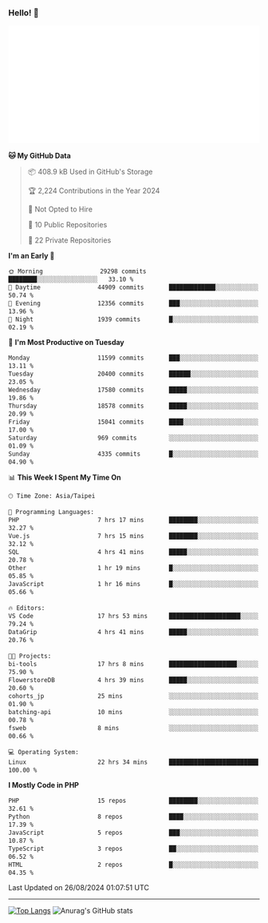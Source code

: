 ### Hello! 👋

![Metrics](/metrics.classic.svg)

<!--START_SECTION:waka-->
**🐱 My GitHub Data** 

> 📦 408.9 kB Used in GitHub's Storage 
 > 
> 🏆 2,224 Contributions in the Year 2024
 > 
> 🚫 Not Opted to Hire
 > 
> 📜 10 Public Repositories 
 > 
> 🔑 22 Private Repositories 
 > 
**I'm an Early 🐤** 

```text
🌞 Morning                29298 commits       ████████░░░░░░░░░░░░░░░░░   33.10 % 
🌆 Daytime                44909 commits       █████████████░░░░░░░░░░░░   50.74 % 
🌃 Evening                12356 commits       ███░░░░░░░░░░░░░░░░░░░░░░   13.96 % 
🌙 Night                  1939 commits        █░░░░░░░░░░░░░░░░░░░░░░░░   02.19 % 
```
📅 **I'm Most Productive on Tuesday** 

```text
Monday                   11599 commits       ███░░░░░░░░░░░░░░░░░░░░░░   13.11 % 
Tuesday                  20400 commits       ██████░░░░░░░░░░░░░░░░░░░   23.05 % 
Wednesday                17580 commits       █████░░░░░░░░░░░░░░░░░░░░   19.86 % 
Thursday                 18578 commits       █████░░░░░░░░░░░░░░░░░░░░   20.99 % 
Friday                   15041 commits       ████░░░░░░░░░░░░░░░░░░░░░   17.00 % 
Saturday                 969 commits         ░░░░░░░░░░░░░░░░░░░░░░░░░   01.09 % 
Sunday                   4335 commits        █░░░░░░░░░░░░░░░░░░░░░░░░   04.90 % 
```


📊 **This Week I Spent My Time On** 

```text
🕑︎ Time Zone: Asia/Taipei

💬 Programming Languages: 
PHP                      7 hrs 17 mins       ████████░░░░░░░░░░░░░░░░░   32.27 % 
Vue.js                   7 hrs 15 mins       ████████░░░░░░░░░░░░░░░░░   32.12 % 
SQL                      4 hrs 41 mins       █████░░░░░░░░░░░░░░░░░░░░   20.78 % 
Other                    1 hr 19 mins        █░░░░░░░░░░░░░░░░░░░░░░░░   05.85 % 
JavaScript               1 hr 16 mins        █░░░░░░░░░░░░░░░░░░░░░░░░   05.66 % 

🔥 Editors: 
VS Code                  17 hrs 53 mins      ████████████████████░░░░░   79.24 % 
DataGrip                 4 hrs 41 mins       █████░░░░░░░░░░░░░░░░░░░░   20.76 % 

🐱‍💻 Projects: 
bi-tools                 17 hrs 8 mins       ███████████████████░░░░░░   75.90 % 
FlowerstoreDB            4 hrs 39 mins       █████░░░░░░░░░░░░░░░░░░░░   20.60 % 
cohorts_jp               25 mins             ░░░░░░░░░░░░░░░░░░░░░░░░░   01.90 % 
batching-api             10 mins             ░░░░░░░░░░░░░░░░░░░░░░░░░   00.78 % 
fsweb                    8 mins              ░░░░░░░░░░░░░░░░░░░░░░░░░   00.66 % 

💻 Operating System: 
Linux                    22 hrs 34 mins      █████████████████████████   100.00 % 
```

**I Mostly Code in PHP** 

```text
PHP                      15 repos            ████████░░░░░░░░░░░░░░░░░   32.61 % 
Python                   8 repos             ████░░░░░░░░░░░░░░░░░░░░░   17.39 % 
JavaScript               5 repos             ███░░░░░░░░░░░░░░░░░░░░░░   10.87 % 
TypeScript               3 repos             ██░░░░░░░░░░░░░░░░░░░░░░░   06.52 % 
HTML                     2 repos             █░░░░░░░░░░░░░░░░░░░░░░░░   04.35 % 
```




 Last Updated on 26/08/2024 01:07:51 UTC
<!--END_SECTION:waka-->

<hr>

<span style="display:inline-block">[![Top Langs](https://github-readme-stats.vercel.app/api/top-langs/?username=maureendadap&layout=compact&theme=transparent)](https://github.com/anuraghazra/github-readme-stats)</span>
<span style="display:inline-block">![Anurag's GitHub stats](https://github-readme-stats.vercel.app/api?username=maureendadap&show_icons=true&theme=transparent&count_private=true)</span>

<!--
**MaureenDadap/maureendadap** is a ✨ _special_ ✨ repository because its `README.md` (this file) appears on your GitHub profile.

Here are some ideas to get you started:

- 🔭 I’m currently working on ...
- 🌱 I’m currently learning ...
- 👯 I’m looking to collaborate on ...
- 🤔 I’m looking for help with ...
- 💬 Ask me about ...
- 📫 How to reach me: ...
- 😄 Pronouns: ...
- ⚡ Fun fact: ...
-->
